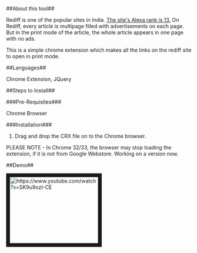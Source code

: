 ##About this tool##

Rediff is one of the popular sites in India. [The site's Alexa rank is 13.](http://www.alexa.com/siteinfo/rediff.com)
On Rediff, every article is multipage filled with advertisements on each page. But in the print mode of the article, the whole article appears in one page with no ads. 

This is a simple chrome extension which makes all the links on the rediff site to open in print mode. 


##Languages##

Chrome Extension, JQuery
     
##Steps to Install##

###Pre-Requisites###

Chrome Browser

###Installation###
  
1. Drag and drop the CRX file on to the Chrome browser. 

PLEASE NOTE - In Chrome 32/33, the browser may stop loading the extension, if it is not from Google Webstore. Working on a
version now. 

##Demo##

<a href="http://www.youtube.com/watch?feature=player_embedded&v=SK9u9ozI-CE" target="_blank">
<img src="http://img.youtube.com/vi/SK9u9ozI-CE/0.jpg" alt="https://www.youtube.com/watch?v=SK9u9ozI-CE" width="240" height="180" border="10" /></a>
